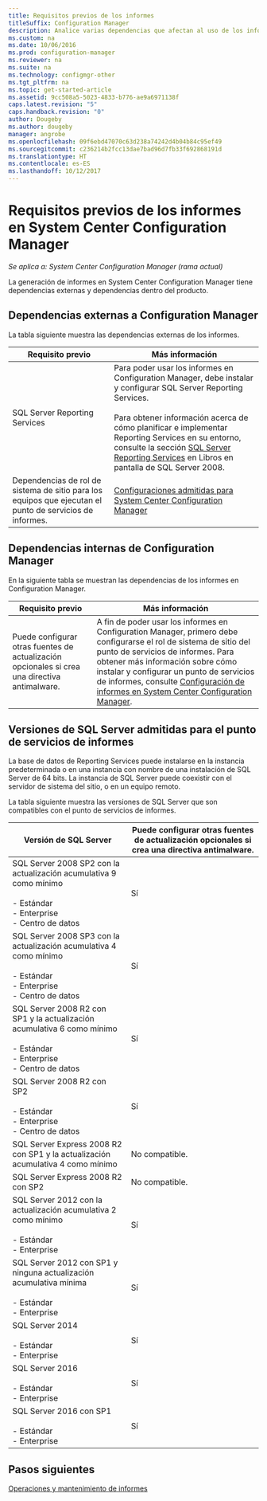 ```yaml
---
title: Requisitos previos de los informes
titleSuffix: Configuration Manager
description: Analice varias dependencias que afectan al uso de los informes en System Center Configuration Manager.
ms.custom: na
ms.date: 10/06/2016
ms.prod: configuration-manager
ms.reviewer: na
ms.suite: na
ms.technology: configmgr-other
ms.tgt_pltfrm: na
ms.topic: get-started-article
ms.assetid: 9cc508a5-5023-4833-b776-ae9a6971138f
caps.latest.revision: "5"
caps.handback.revision: "0"
author: Dougeby
ms.author: dougeby
manager: angrobe
ms.openlocfilehash: 09f6ebd47070c63d238a74242d4b04b84c95ef49
ms.sourcegitcommit: c236214b2fcc13dae7bad96d7fb33f692868191d
ms.translationtype: HT
ms.contentlocale: es-ES
ms.lasthandoff: 10/12/2017
---
```

# <a name="prerequisites-for-reporting-in-system-center-configuration-manager"></a>Requisitos previos de los informes en System Center Configuration Manager

*Se aplica a: System Center Configuration Manager (rama actual)*

La generación de informes en System Center Configuration Manager tiene dependencias externas y dependencias dentro del producto.  

## <a name="dependencies-external-to-configuration-manager"></a>Dependencias externas a Configuration Manager  
 La tabla siguiente muestra las dependencias externas de los informes.  

|Requisito previo|Más información|  
|------------------|----------------------|  
|SQL Server Reporting Services|Para poder usar los informes en Configuration Manager, debe instalar y configurar SQL Server Reporting Services.<br /><br /> Para obtener información acerca de cómo planificar e implementar Reporting Services en su entorno, consulte la sección [SQL Server Reporting Services](http://go.microsoft.com/fwlink/p/?LinkId=212032) en Libros en pantalla de SQL Server 2008.|  
|Dependencias de rol de sistema de sitio para los equipos que ejecutan el punto de servicios de informes.|[Configuraciones admitidas para System Center Configuration Manager](../../../core/plan-design/configs/supported-configurations.md)|  

## <a name="dependencies-internal-to-configuration-manager"></a>Dependencias internas de Configuration Manager  
 En la siguiente tabla se muestran las dependencias de los informes en Configuration Manager.  

|Requisito previo|Más información|  
|------------------|----------------------|  
|Puede configurar otras fuentes de actualización opcionales si crea una directiva antimalware.|A fin de poder usar los informes en Configuration Manager, primero debe configurarse el rol de sistema de sitio del punto de servicios de informes. Para obtener más información sobre cómo instalar y configurar un punto de servicios de informes, consulte [Configuración de informes en System Center Configuration Manager](../../../core/servers/manage/configuring-reporting.md).|  

## <a name="supported-sql-server-versions-for-the-reporting-services-point"></a>Versiones de SQL Server admitidas para el punto de servicios de informes  
 La base de datos de Reporting Services puede instalarse en la instancia predeterminada o en una instancia con nombre de una instalación de SQL Server de 64 bits. La instancia de SQL Server puede coexistir con el servidor de sistema del sitio, o en un equipo remoto.  

 La tabla siguiente muestra las versiones de SQL Server que son compatibles con el punto de servicios de informes.  

|Versión de SQL Server|Puede configurar otras fuentes de actualización opcionales si crea una directiva antimalware.|  
|------------------------|------------------------------|  
|SQL Server 2008 SP2 con la actualización acumulativa 9 como mínimo<br /><br /> -   Estándar<br />-   Enterprise<br />-   Centro de datos|Sí|  
|SQL Server 2008 SP3 con la actualización acumulativa 4 como mínimo<br /><br /> -   Estándar<br />-   Enterprise<br />-   Centro de datos|Sí|  
|SQL Server 2008 R2 con SP1 y la actualización acumulativa 6 como mínimo<br /><br /> -   Estándar<br />-   Enterprise<br />-   Centro de datos|Sí|  
|SQL Server 2008 R2 con SP2<br /><br /> -   Estándar<br />-   Enterprise<br />-   Centro de datos|Sí|  
|SQL Server Express 2008 R2 con SP1 y la actualización acumulativa 4 como mínimo|No compatible.|  
|SQL Server Express 2008 R2 con SP2|No compatible.|  
|SQL Server 2012 con la actualización acumulativa 2 como mínimo<br /><br /> -   Estándar<br />-   Enterprise|Sí|  
|SQL Server 2012 con SP1 y ninguna actualización acumulativa mínima<br /><br /> -   Estándar<br />-   Enterprise|Sí|  
|SQL Server 2014<br /><br /> -   Estándar<br />-   Enterprise|Sí|
|SQL Server 2016<br /><br /> -   Estándar<br />-   Enterprise|Sí|
|SQL Server 2016 con SP1<br /><br /> -   Estándar<br />-   Enterprise|Sí|
## <a name="next-steps"></a>Pasos siguientes
[Operaciones y mantenimiento de informes](operations-and-maintenance-for-reporting.md)
